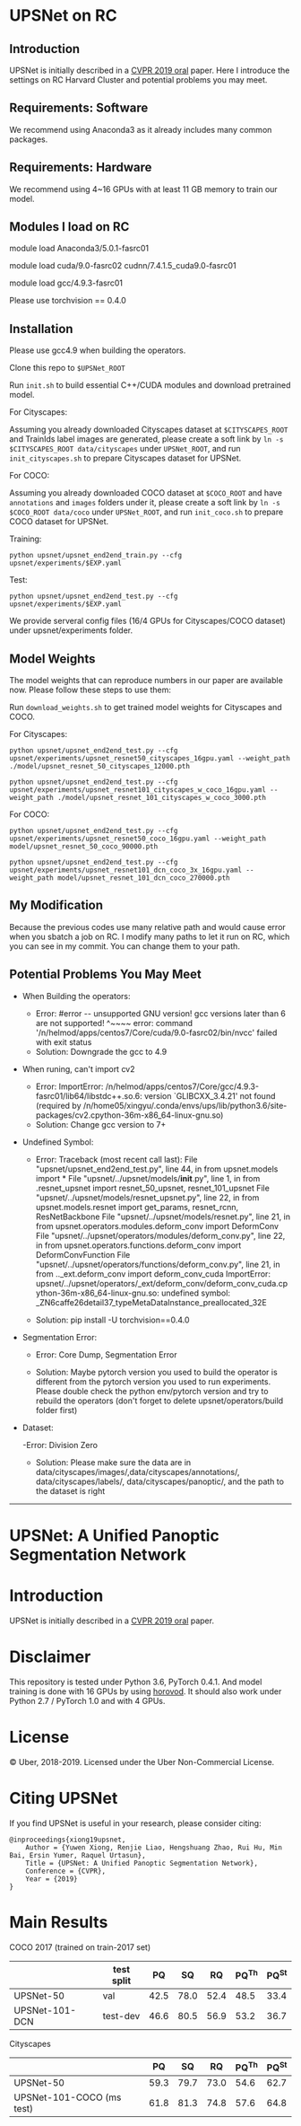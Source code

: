 # UPSNet on RC

## Introduction 

UPSNet is initially described in a [CVPR 2019 oral](https://arxiv.org/abs/1901.03784) paper. Here I introduce the settings on RC Harvard Cluster and potential problems you may meet.

## Requirements: Software

We recommend using Anaconda3 as it already includes many common packages.


## Requirements: Hardware

We recommend using 4~16 GPUs with at least 11 GB memory to train our model.

## Modules I load on RC

module load Anaconda3/5.0.1-fasrc01

module load cuda/9.0-fasrc02 cudnn/7.4.1.5_cuda9.0-fasrc01

module load gcc/4.9.3-fasrc01

Please use torchvision == 0.4.0

## Installation

Please use gcc4.9 when building the operators.

Clone this repo to `$UPSNet_ROOT`

Run `init.sh` to build essential C++/CUDA modules and download pretrained model.

For Cityscapes:

Assuming you already downloaded Cityscapes dataset at `$CITYSCAPES_ROOT` and TrainIds label images are generated, please create a soft link by `ln -s $CITYSCAPES_ROOT data/cityscapes` under `UPSNet_ROOT`, and run `init_cityscapes.sh` to prepare Cityscapes dataset for UPSNet.

For COCO:

Assuming you already downloaded COCO dataset at `$COCO_ROOT` and have `annotations` and `images` folders under it, please create a soft link by `ln -s $COCO_ROOT data/coco` under `UPSNet_ROOT`, and run `init_coco.sh` to prepare COCO dataset for UPSNet.

Training:

`python upsnet/upsnet_end2end_train.py --cfg upsnet/experiments/$EXP.yaml`

Test:

`python upsnet/upsnet_end2end_test.py --cfg upsnet/experiments/$EXP.yaml`

We provide serveral config files (16/4 GPUs for Cityscapes/COCO dataset) under upsnet/experiments folder.

## Model Weights

The model weights that can reproduce numbers in our paper are available now. Please follow these steps to use them:

Run `download_weights.sh` to get trained model weights for Cityscapes and COCO.

For Cityscapes:

```shell
python upsnet/upsnet_end2end_test.py --cfg upsnet/experiments/upsnet_resnet50_cityscapes_16gpu.yaml --weight_path ./model/upsnet_resnet_50_cityscapes_12000.pth
```

```shell
python upsnet/upsnet_end2end_test.py --cfg upsnet/experiments/upsnet_resnet101_cityscapes_w_coco_16gpu.yaml --weight_path ./model/upsnet_resnet_101_cityscapes_w_coco_3000.pth
```

For COCO:

```shell
python upsnet/upsnet_end2end_test.py --cfg upsnet/experiments/upsnet_resnet50_coco_16gpu.yaml --weight_path model/upsnet_resnet_50_coco_90000.pth
```

```shell
python upsnet/upsnet_end2end_test.py --cfg upsnet/experiments/upsnet_resnet101_dcn_coco_3x_16gpu.yaml --weight_path model/upsnet_resnet_101_dcn_coco_270000.pth
```

## My Modification

Because the previous codes use many relative path and would cause error when you sbatch a job on RC. I modify many paths to let it run on RC, which you can see in my commit. You can change them to your path.

## Potential Problems You May Meet

- When Building the operators: 
    - Error:  #error -- unsupported GNU version! gcc versions later than 6 are not supported!
              ^~~~~
            error: command '/n/helmod/apps/centos7/Core/cuda/9.0-fasrc02/bin/nvcc' failed with exit status 
    - Solution: Downgrade the gcc to 4.9

- When runing, can't import cv2
    - Error: ImportError: /n/helmod/apps/centos7/Core/gcc/4.9.3-fasrc01/lib64/libstdc++.so.6: version \`GLIBCXX_3.4.21\' not found (required by /n/home05/xingyu/.conda/envs/ups/lib/python3.6/site-packages/cv2.cpython-36m-x86_64-linux-gnu.so)
    - Solution: Change gcc version to 7+ 
    
- Undefined Symbol:
    - Error: 
    Traceback (most recent call last): File "upsnet/upsnet_end2end_test.py", line 44, in <module> from upsnet.models import * File "upsnet/../upsnet/models/__init__.py", line 1, in <module> from .resnet_upsnet import resnet_50_upsnet, resnet_101_upsnet File "upsnet/../upsnet/models/resnet_upsnet.py", line 22, in <module> from upsnet.models.resnet import get_params, resnet_rcnn, ResNetBackbone File "upsnet/../upsnet/models/resnet.py", line 21, in <module> from upsnet.operators.modules.deform_conv import DeformConv File "upsnet/../upsnet/operators/modules/deform_conv.py", line 22, in <module> from upsnet.operators.functions.deform_conv import DeformConvFunction File "upsnet/../upsnet/operators/functions/deform_conv.py", line 21, in <module> from .._ext.deform_conv import deform_conv_cuda ImportError: upsnet/../upsnet/operators/_ext/deform_conv/deform_conv_cuda.cpython-36m-x86_64-linux-gnu.so: undefined symbol: _ZN6caffe26detail37_typeMetaDataInstance_preallocated_32E
    
    - Solution:
    pip install -U torchvision==0.4.0

- Segmentation Error:
    - Error: Core Dump, Segmentation Error
    
    - Solution:
    Maybe pytorch version you used to build the operator is different from the pytorch version you used to run experiments. Please double check the python env/pytorch version and try to rebuild the operators (don't forget to delete upsnet/operators/build folder first)
    
- Dataset:

    -Error: Division Zero
    
    - Solution:
    Please make sure the data are in data/cityscapes/images/,data/cityscapes/annotations/, data/cityscapes/labels/, data/cityscapes/panoptic/, and the path to the dataset is right 


------------------------------------------------------------------------------------------------------------------
# UPSNet: A Unified Panoptic Segmentation Network

# Introduction
UPSNet is initially described in a [CVPR 2019 oral](https://arxiv.org/abs/1901.03784) paper.

# Disclaimer

This repository is tested under Python 3.6, PyTorch 0.4.1. And model training is done with 16 GPUs by using [horovod](https://github.com/horovod/horovod). It should also work under Python 2.7 / PyTorch 1.0 and with 4 GPUs.

# License
© Uber, 2018-2019. Licensed under the Uber Non-Commercial License.

# Citing UPSNet

If you find UPSNet is useful in your research, please consider citing:
```
@inproceedings{xiong19upsnet,
    Author = {Yuwen Xiong, Renjie Liao, Hengshuang Zhao, Rui Hu, Min Bai, Ersin Yumer, Raquel Urtasun},
    Title = {UPSNet: A Unified Panoptic Segmentation Network},
    Conference = {CVPR},
    Year = {2019}
}
```


# Main Results

COCO 2017 (trained on train-2017 set)

|                | test split | PQ   | SQ   | RQ   | PQ<sup>Th</sup> | PQ<sup>St</sup> |
|----------------|------------|------|------|------|-----------------|-----------------|
| UPSNet-50      | val        | 42.5 | 78.0 | 52.4 | 48.5            | 33.4            |
| UPSNet-101-DCN | test-dev   | 46.6 | 80.5 | 56.9 | 53.2            | 36.7            |

Cityscapes

|                | PQ   | SQ   | RQ   | PQ<sup>Th</sup> | PQ<sup>St</sup> |
|----------------|------|------|------|-----------------|-----------------|
| UPSNet-50      | 59.3 | 79.7 | 73.0 | 54.6            | 62.7            |
| UPSNet-101-COCO (ms test) | 61.8 | 81.3 | 74.8 | 57.6 | 64.8 |








